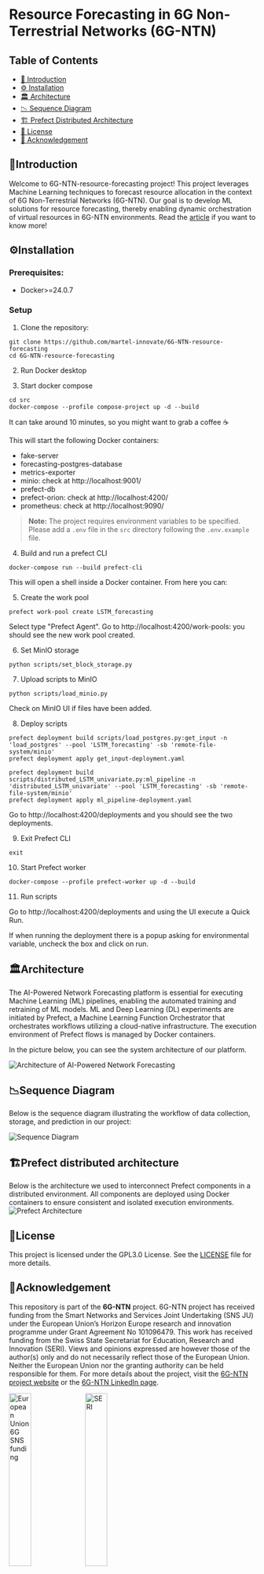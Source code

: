 # Resource Forecasting in 6G Non-Terrestrial Networks (6G-NTN)


## Table of Contents

- [📖 Introduction](#introduction)
- [⚙️ Installation](#installation)
- [🏛️ Architecture](#architecture)
- [📉 Sequence Diagram](#sequence-diagram)
- [🏗️ Prefect Distributed Architecture](#prefect-distributed-architecture)
- [📜 License](#license)
- [📌 Acknowledgement](#acknowledgement)

## 📖Introduction

Welcome to 6G-NTN-resource-forecasting project! This project leverages Machine Learning techniques to forecast resource allocation in the context of 6G Non-Terrestrial Networks (6G-NTN). Our goal is to develop ML solutions for resource forecasting, thereby enabling dynamic orchestration of virtual resources in 6G-NTN environments. Read the [article](https://www.martel-innovate.com/news/2024/08/06/resource-forecasting-in-6g-non-terrestrial-network/) if you want to know more!

## ⚙Installation

### Prerequisites:

- Docker>=24.0.7

### Setup

1. Clone the repository:
```
git clone https://github.com/martel-innovate/6G-NTN-resource-forecasting
cd 6G-NTN-resource-forecasting
```

2. Run Docker desktop

3. Start docker compose
```
cd src
docker-compose --profile compose-project up -d --build
```
It can take around 10 minutes, so you might want to grab a coffee ☕

This will start the following Docker containers:
- fake-server
- forecasting-postgres-database
- metrics-exporter
- minio: check at http://localhost:9001/
- prefect-db
- prefect-orion: check at http://localhost:4200/
- prometheus: check at http://localhost:9090/

> **Note:** The project requires environment variables to be specified. Please add a `.env` file in the `src` directory following the `.env.example` file.


4. Build and run a prefect CLI
```
docker-compose run --build prefect-cli  
```

This will open a shell inside a Docker container. From here you can:

5. Create the work pool
```
prefect work-pool create LSTM_forecasting
```

Select type "Prefect Agent". Go to http://localhost:4200/work-pools: you should see the new work pool created.

6. Set MinIO storage
```
python scripts/set_block_storage.py
```

7. Upload scripts to MinIO
```
python scripts/load_minio.py
```
Check on MinIO UI if files have been added.

8. Deploy scripts
```
prefect deployment build scripts/load_postgres.py:get_input -n 'load_postgres' --pool 'LSTM_forecasting' -sb 'remote-file-system/minio' 
prefect deployment apply get_input-deployment.yaml  

prefect deployment build scripts/distributed_LSTM_univariate.py:ml_pipeline -n 'distributed_LSTM_univariate' --pool 'LSTM_forecasting' -sb 'remote-file-system/minio' 
prefect deployment apply ml_pipeline-deployment.yaml  

```

Go to http://localhost:4200/deployments and you should see the two deployments.

9. Exit Prefect CLI
```
exit
```

10. Start Prefect worker
```
docker-compose --profile prefect-worker up -d --build
```

11. Run scripts

Go to http://localhost:4200/deployments and using the UI execute a Quick Run.

If when running the deployment there is a popup asking for environmental variable, uncheck the box and click on run.

## 🏛Architecture

The AI-Powered Network Forecasting platform is essential for executing Machine Learning (ML) pipelines, enabling the automated training and retraining of ML models. ML and Deep Learning (DL) experiments are initiated by Prefect, a Machine Learning Function Orchestrator that orchestrates workflows utilizing a cloud-native infrastructure. The execution environment of Prefect flows is managed by Docker containers. 

In the picture below, you can see the system architecture of our platform.

![Architecture of AI-Powered Network Forecasting](img/6G-NTN_Architecture_Illustration_v1_2.jpg)

## 📉Sequence Diagram

Below is the sequence diagram illustrating the workflow of data collection, storage, and prediction in our project:

![Sequence Diagram](img/sequence-diagram1.drawio.png)

## 🏗Prefect distributed architecture
Below is the architecture we used to interconnect Prefect components in a distributed environment. All components are deployed using Docker containers to ensure consistent and isolated execution environments.
![Prefect Architecture](img/prefect-architecture.drawio.png)

## 📜License

This project is licensed under the GPL3.0 License. See the [LICENSE](LICENSE) file for more details.

## 📌Acknowledgement

This repository is part of the **6G-NTN** project. 6G-NTN project has received funding from the Smart Networks and Services Joint Undertaking (SNS JU) under the European Union’s Horizon Europe research and innovation programme under Grant Agreement No 101096479. This work has received funding from the Swiss State Secretariat for Education, Research and Innovation (SERI). Views and opinions expressed are however those of the author(s) only and do not necessarily reflect those of the European Union. Neither the European Union nor the granting authority can be held responsible for them. For more details about the project, visit the [6G-NTN project website](https://www.6g-ntn.eu/) or the [6G-NTN LinkedIn page](https://www.linkedin.com/company/6g-ntn/).


<img src="img/EUflagCoFunded6G-SNS_rgb_horizontal_negative.png" alt="European Union 6G SNS funding" width="30%"> <img src="img/WBF_SBFI_EU_Frameworkprogramme_E_RGB_neg_quer.png" alt="SERI" width="30%">
